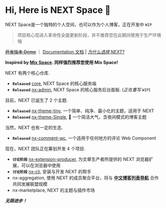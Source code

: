 # Hi, Here is NEXT Space 👋

NEXT Space是一个独特的个人空间，也可以作为个人博客，正在开发中 `WIP`

> 项目核心现进入革命性全面更新阶段，并不推荐您在此期间使用于生产环境哦

~~[开发版本 Demo]()~~ ｜ [Documentation 文档](https://nx.js.org/) | *[为什么选择 NEXT?](https://nx.js.org/guide/)*

**Inspired by [Mix Space](https://github.com/mx-space/). 同样强烈推荐您使用 Mix Space!**

NEXT 有两个核心仓库.

- **`Released`** [core](https://github.com/nx-space/nx-server), NEXT Space 的核心服务端
- **`Released`** [nx-admin](https://github.com/nx-space/nx-admin), NEXT Space 的核心服务后台面板. (*正在重写 `WIP`*)

目前，NEXT 已诞生了 2 个主题.

- **`Released`** [nx-theme-tiny](https://github.com/nx-space/nx-theme-tiny), 一个简单、纯净、最小化的主题，适用于 NEXT
- **`Released`** [nx-theme-Single](https://github.com/nx-space/nx-theme-Single), 🎈 一个简洁大气，含夜间模式的博客主题

当然，NEXT 也有一定的生态.

- **`Released`** [nx-comment-wc](https://github.com/nx-space/nx-comments-wc), 一个适用于任何地方的评论 Web Component

现在，NEXT 团队正在筹划开发 4 个项目.

- **`讨论阶段`** [nx-extension-producer](https://github.com/nx-space/nx-extension-producer), 为文章生产者所提供的 NEXT 浏览器扩展，可以在浏览器中使用
- **`讨论阶段`** [nx-cli](https://github.com/nx-space/nx-cli), 安装与开发 NEXT 的帮手
- nx-aggregation, 使用 NEXT 的成员聚合平台，将与 **[中文博客列表导航](https://github.com/zh-blogs)** 合作共同发展联盟规模
- nx-marketplace, NEXT 的主题与插件市场


**_无限进步！_**
